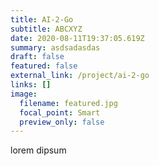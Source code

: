```yaml
---
title: AI-2-Go
subtitle: ABCXYZ
date: 2020-08-11T19:37:05.619Z
summary: asdsadasdas
draft: false
featured: false
external_link: /project/ai-2-go
links: []
image:
  filename: featured.jpg
  focal_point: Smart
  preview_only: false
---
```

lorem dipsum